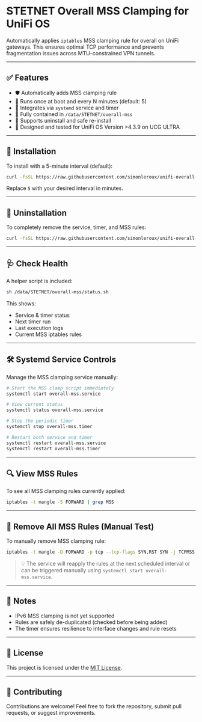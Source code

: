 # STETNET Overall MSS Clamping for UniFi OS

Automatically applies `iptables` MSS clamping rule for overall on UniFi gateways. This ensures optimal TCP performance and prevents fragmentation issues across MTU-constrained VPN tunnels.

---

## ✅ Features

- 🛡️ Automatically adds MSS clamping rule
- 🔁 Runs once at boot and every N minutes (default: 5)
- 🧩 Integrates via `systemd` service and timer
- 🧼 Fully contained in `/data/STETNET/overall-mss`
- 🔄 Supports uninstall and safe re-install
- 🧠 Designed and tested for UniFi OS Version >4.3.9 on UCG ULTRA

---

## 🚀 Installation

To install with a 5-minute interval (default):

```bash
curl -fsSL https://raw.githubusercontent.com/simonleroux/unifi-overall-mss/main/install.sh | sh -s -- 5
```

Replace `5` with your desired interval in minutes.

---

## 🧼 Uninstallation

To completely remove the service, timer, and MSS rules:

```bash
curl -fsSL https://raw.githubusercontent.com/simonleroux/unifi-overall-mss/main/uninstall.sh | sh
```

---

## 🩺 Check Health

A helper script is included:

```bash
sh /data/STETNET/overall-mss/status.sh
```

This shows:
- Service & timer status
- Next timer run
- Last execution logs
- Current MSS iptables rules

---

## 🛠️ Systemd Service Controls

Manage the MSS clamping service manually:

```bash
# Start the MSS clamp script immediately
systemctl start overall-mss.service

# View current status
systemctl status overall-mss.service

# Stop the periodic timer
systemctl stop overall-mss.timer

# Restart both service and timer
systemctl restart overall-mss.service
systemctl restart overall-mss.timer
```

---

## 🔍 View MSS Rules

To see all MSS clamping rules currently applied:

```bash
iptables -t mangle -S FORWARD | grep MSS
```

---

## 🧹 Remove All MSS Rules (Manual Test)

To manually remove MSS clamping rule:

```bash
iptables -t mangle -D FORWARD -p tcp --tcp-flags SYN,RST SYN -j TCPMSS --clamp-mss-to-pmtu
```

> 💡 The service will reapply the rules at the next scheduled interval or can be triggered manually using `systemctl start overall-mss.service`.

---

## 📌 Notes

- IPv6 MSS clamping is not yet supported
- Rules are safely de-duplicated (checked before being added)
- The timer ensures resilience to interface changes and rule resets

---

## 📝 License

This project is licensed under the [MIT License](LICENSE).

---

## 🤝 Contributing

Contributions are welcome! Feel free to fork the repository, submit pull requests, or suggest improvements.
